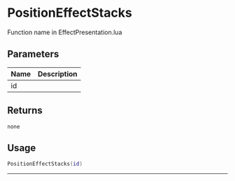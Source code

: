 # PositionEffectStacks

Function name in EffectPresentation.lua

## Parameters

| Name | Description |
| ---- | ----------- |
| id   |             |

## Returns

`none`

## Usage

```lua
PositionEffectStacks(id)
```

---
